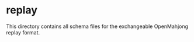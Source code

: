 replay
======

This directory contains all schema files for the exchangeable OpenMahjong replay format.
